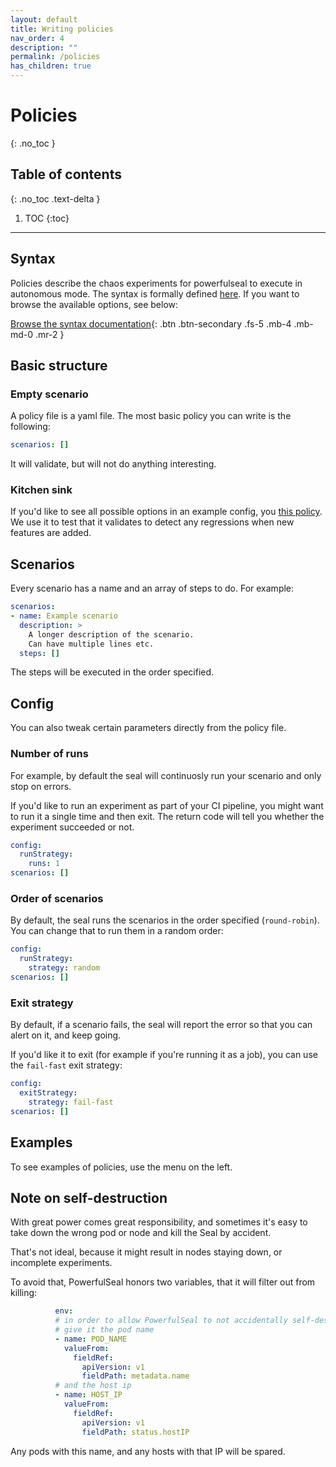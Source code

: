 ```yaml
---
layout: default
title: Writing policies
nav_order: 4
description: ""
permalink: /policies
has_children: true
---
```


# Policies
{: .no_toc }

## Table of contents
{: .no_toc .text-delta }

1. TOC
{:toc}

---


## Syntax

Policies describe the chaos experiments for powerfulseal to execute in autonomous mode. The syntax is formally defined [here](https://github.com/powerfulseal/powerfulseal/blob/master/powerfulseal/policy/ps-schema.yaml). If you want to browse the available options, see below:

[Browse the syntax documentation](./schema){: .btn .btn-secondary .fs-5 .mb-4 .mb-md-0 .mr-2 }


## Basic structure

### Empty scenario

A policy file is a yaml file. The most basic policy you can write is the following:

```yaml
scenarios: []
```

It will validate, but will not do anything interesting.

### Kitchen sink

If you'd like to see all possible options in an example config, you [this policy](https://github.com/powerfulseal/powerfulseal/blob/master/tests/policy/example_config.yml). We use it to test that it validates to detect any regressions when new features are added.


## Scenarios

Every scenario has a name and an array of steps to do. For example:

```yaml
scenarios:
- name: Example scenario
  description: >
    A longer description of the scenario.
    Can have multiple lines etc.
  steps: []
```

The steps will be executed in the order specified.


## Config

You can also tweak certain parameters directly from the policy file.

### Number of runs

For example, by default the seal will continuosly run your scenario and only stop on errors.

If you'd like to run an experiment as part of your CI pipeline, you might want to run it a single time and then exit. The return code will tell you whether the experiment succeeded or not.

```yaml
config:
  runStrategy:
    runs: 1
scenarios: []
```

### Order of scenarios

By default, the seal runs the scenarios in the order specified (`round-robin`). You can change that to run them in a random order:


```yaml
config:
  runStrategy:
    strategy: random
scenarios: []
```

### Exit strategy

By default, if a scenario fails, the seal will report the error so that you can alert on it, and keep going.

If you'd like it to exit (for example if you're running it as a job), you can use the `fail-fast` exit strategy:

```yaml
config:
  exitStrategy:
    strategy: fail-fast
scenarios: []
```

## Examples

To see examples of policies, use the menu on the left.


## Note on self-destruction

With great power comes great responsibility, and sometimes it's easy to take down the wrong pod or node and kill the Seal by accident.

That's not ideal, because it might result in nodes staying down, or incomplete experiments.

To avoid that, PowerfulSeal honors two variables, that it will filter out from killing:

```yaml
          env:
          # in order to allow PowerfulSeal to not accidentally self-destruct
          # give it the pod name
          - name: POD_NAME
            valueFrom:
              fieldRef:
                apiVersion: v1
                fieldPath: metadata.name
          # and the host ip
          - name: HOST_IP
            valueFrom:
              fieldRef:
                apiVersion: v1
                fieldPath: status.hostIP
```

Any pods with this name, and any hosts with that IP will be spared.
